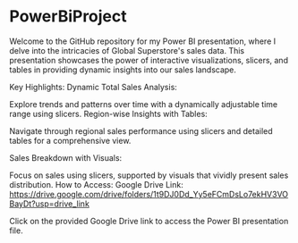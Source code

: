 # PowerBiProject

Welcome to the GitHub repository for my Power BI presentation, where I delve into the intricacies of Global Superstore's sales data. This presentation showcases the power of interactive visualizations, slicers, and tables in providing dynamic insights into our sales landscape.

Key Highlights:
Dynamic Total Sales Analysis:

Explore trends and patterns over time with a dynamically adjustable time range using slicers.
Region-wise Insights with Tables:

Navigate through regional sales performance using slicers and detailed tables for a comprehensive view.

Sales Breakdown with Visuals:

Focus on sales using slicers, supported by visuals that vividly present sales distribution.
How to Access:
Google Drive Link:
https://drive.google.com/drive/folders/1t9DJ0Dd_Yy5eFCmDsLo7ekHV3VOBayDt?usp=drive_link

Click on the provided Google Drive link to access the Power BI presentation file.
